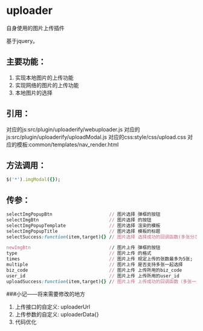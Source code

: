 # uploader
自身使用的图片上传插件

基于jquery。
## 主要功能：
1. 实现本地图片的上传功能
2. 实现网络的图片的上传功能
3. 本地图片的选择

## 引用：
对应的js:src/plugin/uploaderify/webuploader.js
对应的js:src/plugin/uploaderify/uploadModal.js
对应的css:style/css/upload.css
对应的模板:common/templates/nav_render.html

## 方法调用：
```ruby
$('*').imgModal({});
```
## 传参：
```ruby
selectImgPopupBtn                     // 图片选择 弹框的按钮
selectImgBtn                          // 图片选择 的按钮
selectImgPopupTemplate                // 图片选择 渲染的模板
selectImgPopupTitle                   // 图片选择 模板的标题
selectSuccess:function(item,target){} // 图片选择 选择成功的回调函数(多张分次上传返回data[])

newImgBtn                             // 图片上传 弹框的按钮
type                                  // 图片上传 的格式
times                                 // 图片上传 规定上传的张数最多为5张;
multiple                              // 图片上传 是否支持多张一起选择      默认为 false
biz_code                              // 图片上传 上传所用的biz_code
user_id                               // 图片上传 上传所用的user_id
uploadSuccess:function(item,target){} // 图片上传 上传成功的回调函数（多张一起上传返回data[]）
```
###小记——将来需要修改的地方
1. 上传接口的自定义: uploaderUrl
2. 上传参数的自定义: uploaderData{}
3. 代码优化
